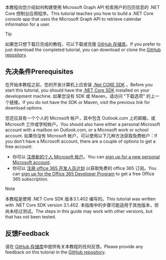 <!-- markdownlint-disable MD002 MD041 -->

<span data-ttu-id="1f713-101">本教程向您介绍如何构建使用 Microsoft Graph API 检索用户的日历信息的 .NET Core 控制台应用程序。</span><span class="sxs-lookup"><span data-stu-id="1f713-101">This tutorial teaches you how to build a .NET Core console app that uses the Microsoft Graph API to retrieve calendar information for a user.</span></span>

> [!TIP]
> <span data-ttu-id="1f713-102">如果您只想下载已完成的教程，可以下载或克隆 [GitHub 存储库](https://github.com/microsoftgraph/msgraph-training-dotnet-core)。</span><span class="sxs-lookup"><span data-stu-id="1f713-102">If you prefer to just download the completed tutorial, you can download or clone the [GitHub repository](https://github.com/microsoftgraph/msgraph-training-dotnet-core).</span></span>

## <a name="prerequisites"></a><span data-ttu-id="1f713-103">先决条件</span><span class="sxs-lookup"><span data-stu-id="1f713-103">Prerequisites</span></span>

<span data-ttu-id="1f713-104">在开始本教程之前，您的开发计算机上应安装 [.Net CORE SDK](https://dotnet.microsoft.com/download) 。</span><span class="sxs-lookup"><span data-stu-id="1f713-104">Before you start this tutorial, you should have the [.NET Core SDK](https://dotnet.microsoft.com/download) installed on your development machine.</span></span> <span data-ttu-id="1f713-105">如果您没有 SDK 或 Maven，请访问 "下载选项" 的上一个链接。</span><span class="sxs-lookup"><span data-stu-id="1f713-105">If you do not have the SDK or Maven, visit the previous link for download options.</span></span>

<span data-ttu-id="1f713-106">您还应具有一个个人的 Microsoft 帐户，其中包含 Outlook.com 上的邮箱，或 Microsoft 工作或学校帐户。</span><span class="sxs-lookup"><span data-stu-id="1f713-106">You should also have either a personal Microsoft account with a mailbox on Outlook.com, or a Microsoft work or school account.</span></span> <span data-ttu-id="1f713-107">如果你没有 Microsoft 帐户，可以使用以下几种方法获取免费帐户：</span><span class="sxs-lookup"><span data-stu-id="1f713-107">If you don't have a Microsoft account, there are a couple of options to get a free account:</span></span>

- <span data-ttu-id="1f713-108">你可以 [注册新的个人 Microsoft 帐户](https://signup.live.com/signup?wa=wsignin1.0&rpsnv=12&ct=1454618383&rver=6.4.6456.0&wp=MBI_SSL_SHARED&wreply=https://mail.live.com/default.aspx&id=64855&cbcxt=mai&bk=1454618383&uiflavor=web&uaid=b213a65b4fdc484382b6622b3ecaa547&mkt=E-US&lc=1033&lic=1)。</span><span class="sxs-lookup"><span data-stu-id="1f713-108">You can [sign up for a new personal Microsoft account](https://signup.live.com/signup?wa=wsignin1.0&rpsnv=12&ct=1454618383&rver=6.4.6456.0&wp=MBI_SSL_SHARED&wreply=https://mail.live.com/default.aspx&id=64855&cbcxt=mai&bk=1454618383&uiflavor=web&uaid=b213a65b4fdc484382b6622b3ecaa547&mkt=E-US&lc=1033&lic=1).</span></span>
- <span data-ttu-id="1f713-109">你可以 [注册 office 365 开发人员计划](https://developer.microsoft.com/office/dev-program) 以获取免费的 office 365 订阅。</span><span class="sxs-lookup"><span data-stu-id="1f713-109">You can [sign up for the Office 365 Developer Program](https://developer.microsoft.com/office/dev-program) to get a free Office 365 subscription.</span></span>

> [!NOTE]
> <span data-ttu-id="1f713-110">本教程是使用 .NET Core SDK 版本3.1.402 编写的。</span><span class="sxs-lookup"><span data-stu-id="1f713-110">This tutorial was written with .NET Core SDK version 3.1.402.</span></span> <span data-ttu-id="1f713-111">本指南中的步骤可能适用于其他版本，但尚未经过测试。</span><span class="sxs-lookup"><span data-stu-id="1f713-111">The steps in this guide may work with other versions, but that has not been tested.</span></span>

## <a name="feedback"></a><span data-ttu-id="1f713-112">反馈</span><span class="sxs-lookup"><span data-stu-id="1f713-112">Feedback</span></span>

<span data-ttu-id="1f713-113">请在 [GitHub 存储库](https://github.com/microsoftgraph/msgraph-training-dotnet-core)中提供有关本教程的任何反馈。</span><span class="sxs-lookup"><span data-stu-id="1f713-113">Please provide any feedback on this tutorial in the [GitHub repository](https://github.com/microsoftgraph/msgraph-training-dotnet-core).</span></span>
